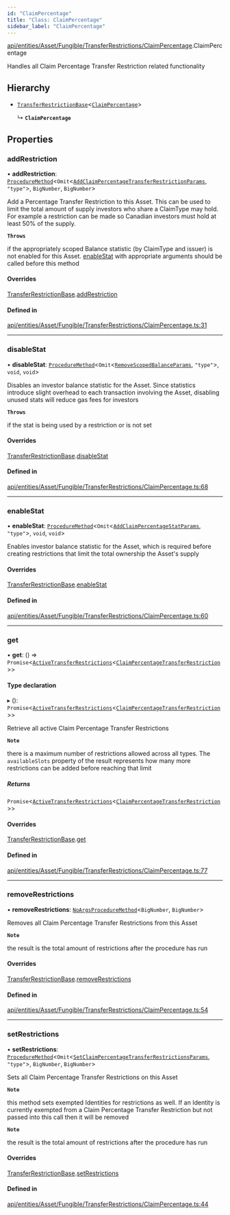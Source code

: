 ```yaml
---
id: "ClaimPercentage"
title: "Class: ClaimPercentage"
sidebar_label: "ClaimPercentage"
---
```


[api/entities/Asset/Fungible/TransferRestrictions/ClaimPercentage](../../../../../../../modules/API/Entities/Asset/Fungible/TransferRestrictions/ClaimPercentage/ClaimPercentage.md).ClaimPercentage

Handles all Claim Percentage Transfer Restriction related functionality

## Hierarchy

- [`TransferRestrictionBase`](../TransferRestrictionBase/TransferRestrictionBase.md)<[`ClaimPercentage`](../../../../../../../enums/Types/TransferRestrictionType/TransferRestrictionType.md#claimpercentage)\>

  ↳ **`ClaimPercentage`**

## Properties

### addRestriction

• **addRestriction**: [`ProcedureMethod`](../../../../../../../interfaces/Types/ProcedureMethod/ProcedureMethod.md)<`Omit`<[`AddClaimPercentageTransferRestrictionParams`](../../../../../../../modules/API/Procedures/Types/Types.md#addclaimpercentagetransferrestrictionparams), ``"type"``\>, `BigNumber`, `BigNumber`\>

Add a Percentage Transfer Restriction to this Asset. This can be used to limit the total amount of supply
investors who share a ClaimType may hold. For example a restriction can be made so Canadian investors must hold
at least 50% of the supply.

**`Throws`**

 if the appropriately scoped Balance statistic (by ClaimType and issuer) is not enabled for this Asset. [enableStat](ClaimPercentage.md#enablestat) with appropriate arguments should be called before this method

#### Overrides

[TransferRestrictionBase](../TransferRestrictionBase/TransferRestrictionBase.md).[addRestriction](../TransferRestrictionBase/TransferRestrictionBase.md#addrestriction)

#### Defined in

[api/entities/Asset/Fungible/TransferRestrictions/ClaimPercentage.ts:31](https://github.com/PolymeshAssociation/polymesh-sdk/blob/372a67e5d/src/api/entities/Asset/Fungible/TransferRestrictions/ClaimPercentage.ts#L31)

___

### disableStat

• **disableStat**: [`ProcedureMethod`](../../../../../../../interfaces/Types/ProcedureMethod/ProcedureMethod.md)<`Omit`<[`RemoveScopedBalanceParams`](../../../../../../../modules/API/Procedures/Types/Types.md#removescopedbalanceparams), ``"type"``\>, `void`, `void`\>

Disables an investor balance statistic for the Asset. Since statistics introduce slight overhead to each transaction
involving the Asset, disabling unused stats will reduce gas fees for investors

**`Throws`**

 if the stat is being used by a restriction or is not set

#### Overrides

[TransferRestrictionBase](../TransferRestrictionBase/TransferRestrictionBase.md).[disableStat](../TransferRestrictionBase/TransferRestrictionBase.md#disablestat)

#### Defined in

[api/entities/Asset/Fungible/TransferRestrictions/ClaimPercentage.ts:68](https://github.com/PolymeshAssociation/polymesh-sdk/blob/372a67e5d/src/api/entities/Asset/Fungible/TransferRestrictions/ClaimPercentage.ts#L68)

___

### enableStat

• **enableStat**: [`ProcedureMethod`](../../../../../../../interfaces/Types/ProcedureMethod/ProcedureMethod.md)<`Omit`<[`AddClaimPercentageStatParams`](../../../../../../../modules/API/Procedures/Types/Types.md#addclaimpercentagestatparams), ``"type"``\>, `void`, `void`\>

Enables investor balance statistic for the Asset, which is required before creating restrictions
that limit the total ownership the Asset's supply

#### Overrides

[TransferRestrictionBase](../TransferRestrictionBase/TransferRestrictionBase.md).[enableStat](../TransferRestrictionBase/TransferRestrictionBase.md#enablestat)

#### Defined in

[api/entities/Asset/Fungible/TransferRestrictions/ClaimPercentage.ts:60](https://github.com/PolymeshAssociation/polymesh-sdk/blob/372a67e5d/src/api/entities/Asset/Fungible/TransferRestrictions/ClaimPercentage.ts#L60)

___

### get

• **get**: () => `Promise`<[`ActiveTransferRestrictions`](../../../../../../../interfaces/Types/ActiveTransferRestrictions/ActiveTransferRestrictions.md)<[`ClaimPercentageTransferRestriction`](../../../../../../../interfaces/Types/ClaimPercentageTransferRestriction/ClaimPercentageTransferRestriction.md)\>\>

#### Type declaration

▸ (): `Promise`<[`ActiveTransferRestrictions`](../../../../../../../interfaces/Types/ActiveTransferRestrictions/ActiveTransferRestrictions.md)<[`ClaimPercentageTransferRestriction`](../../../../../../../interfaces/Types/ClaimPercentageTransferRestriction/ClaimPercentageTransferRestriction.md)\>\>

Retrieve all active Claim Percentage Transfer Restrictions

**`Note`**

 there is a maximum number of restrictions allowed across all types.
  The `availableSlots` property of the result represents how many more restrictions can be added
  before reaching that limit

##### Returns

`Promise`<[`ActiveTransferRestrictions`](../../../../../../../interfaces/Types/ActiveTransferRestrictions/ActiveTransferRestrictions.md)<[`ClaimPercentageTransferRestriction`](../../../../../../../interfaces/Types/ClaimPercentageTransferRestriction/ClaimPercentageTransferRestriction.md)\>\>

#### Overrides

[TransferRestrictionBase](../TransferRestrictionBase/TransferRestrictionBase.md).[get](../TransferRestrictionBase/TransferRestrictionBase.md#get)

#### Defined in

[api/entities/Asset/Fungible/TransferRestrictions/ClaimPercentage.ts:77](https://github.com/PolymeshAssociation/polymesh-sdk/blob/372a67e5d/src/api/entities/Asset/Fungible/TransferRestrictions/ClaimPercentage.ts#L77)

___

### removeRestrictions

• **removeRestrictions**: [`NoArgsProcedureMethod`](../../../../../../../interfaces/Types/NoArgsProcedureMethod/NoArgsProcedureMethod.md)<`BigNumber`, `BigNumber`\>

Removes all Claim Percentage Transfer Restrictions from this Asset

**`Note`**

 the result is the total amount of restrictions after the procedure has run

#### Overrides

[TransferRestrictionBase](../TransferRestrictionBase/TransferRestrictionBase.md).[removeRestrictions](../TransferRestrictionBase/TransferRestrictionBase.md#removerestrictions)

#### Defined in

[api/entities/Asset/Fungible/TransferRestrictions/ClaimPercentage.ts:54](https://github.com/PolymeshAssociation/polymesh-sdk/blob/372a67e5d/src/api/entities/Asset/Fungible/TransferRestrictions/ClaimPercentage.ts#L54)

___

### setRestrictions

• **setRestrictions**: [`ProcedureMethod`](../../../../../../../interfaces/Types/ProcedureMethod/ProcedureMethod.md)<`Omit`<[`SetClaimPercentageTransferRestrictionsParams`](../../../../../../../interfaces/API/Procedures/Types/SetClaimPercentageTransferRestrictionsParams/SetClaimPercentageTransferRestrictionsParams.md), ``"type"``\>, `BigNumber`, `BigNumber`\>

Sets all Claim Percentage Transfer Restrictions on this Asset

**`Note`**

 this method sets exempted Identities for restrictions as well. If an Identity is currently exempted from a Claim Percentage Transfer Restriction
but not passed into this call then it will be removed

**`Note`**

 the result is the total amount of restrictions after the procedure has run

#### Overrides

[TransferRestrictionBase](../TransferRestrictionBase/TransferRestrictionBase.md).[setRestrictions](../TransferRestrictionBase/TransferRestrictionBase.md#setrestrictions)

#### Defined in

[api/entities/Asset/Fungible/TransferRestrictions/ClaimPercentage.ts:44](https://github.com/PolymeshAssociation/polymesh-sdk/blob/372a67e5d/src/api/entities/Asset/Fungible/TransferRestrictions/ClaimPercentage.ts#L44)
